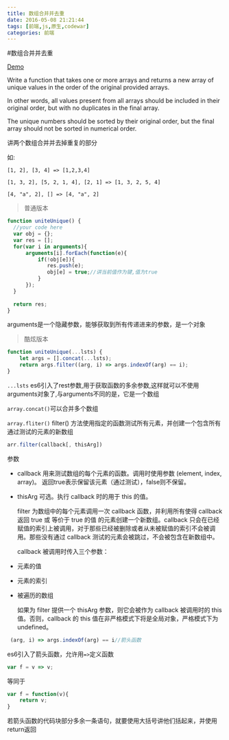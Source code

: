 ```yaml
---
title: 数组合并并去重
date: 2016-05-08 21:21:44
tags: [前端,js,原生,codewar]
categories: 前端
---
```

#数组合并并去重

[Demo](http://himmas.github.io/Himmas_demo/array-concat/)



Write a function that takes one or more arrays and returns a new array of unique values in the order of the original provided arrays.

In other words, all values present from all arrays should be included in their original order, but with no duplicates in the final array.

The unique numbers should be sorted by their original order, but the final array should not be sorted in numerical order.

讲两个数组合并并去掉重复的部分

如:

`[1, 2], [3, 4] => [1,2,3,4]`

`[1, 3, 2], [5, 2, 1, 4], [2, 1] => [1, 3, 2, 5, 4]`

`[4, "a", 2], [] => [4, "a", 2]`

> 普通版本

```javascript
function uniteUnique() {
  //your code here
  var obj = {};
  var res = [];
  for(var i in arguments){ 
      arguments[i].forEach(function(e){
          if(!obj[e]){
             res.push(e);
             obj[e] = true;//讲当前值作为键,值为true
          }
      });
  }
  
  return res;
}
```
arguments是一个隐藏参数，能够获取到所有传递进来的参数，是一个对象

> 酷炫版本

```javascript
function uniteUnique(...lsts) {
    let args = [].concat(...lsts);
    return args.filter((arg, i) => args.indexOf(arg) == i);
}
```
`...lsts` es6引入了rest参数,用于获取函数的多余参数,这样就可以不使用arguments对象了,与arguments不同的是，它是一个数组

`array.concat()`可以合并多个数组

`array.fliter()` filter() 方法使用指定的函数测试所有元素，并创建一个包含所有通过测试的元素的新数组

```javascript
arr.filter(callback[, thisArg])
```


参数

- callback
  用来测试数组的每个元素的函数。调用时使用参数 (element, index, array)。
  返回true表示保留该元素（通过测试），false则不保留。
- thisArg
  可选。执行 callback 时的用于 this 的值。
  
  
  filter 为数组中的每个元素调用一次 callback 函数，并利用所有使得 callback 返回 true 或 等价于 true 的值 的元素创建一个新数组。callback 只会在已经赋值的索引上被调用，对于那些已经被删除或者从未被赋值的索引不会被调用。那些没有通过 callback 测试的元素会被跳过，不会被包含在新数组中。
  
  callback 被调用时传入三个参数：
  
- 元素的值
- 元素的索引
- 被遍历的数组
  
  如果为 filter 提供一个 thisArg 参数，则它会被作为 callback 被调用时的 this 值。否则，callback 的 this 值在非严格模式下将是全局对象，严格模式下为 undefined。
 
```javascript
 (arg, i) => args.indexOf(arg) == i//箭头函数
```

es6引入了箭头函数，允许用`=>`定义函数

```javascript
var f = v => v;
```

等同于

```javascript
var f = function(v){
    return v;
}
```
若箭头函数的代码块部分多余一条语句，就要使用大括号讲他们括起来，并使用return返回
